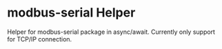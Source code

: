 # modbus-serial Helper
Helper for modbus-serial package in async/await.
Currently only support for TCP/IP connection.
